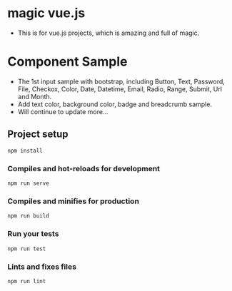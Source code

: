 
# magic vue.js
* This is for vue.js projects, which is amazing and full of magic.

# Component Sample
* The 1st input sample with bootstrap, including Button, Text, Password, File, Checkox, Color, Date, Datetime, Email, Radio, Range, Submit, Url and Month.
* Add text color, background color, badge and breadcrumb sample.
*  Will continue to update more...

## Project setup
```
npm install
```

### Compiles and hot-reloads for development
```
npm run serve
```

### Compiles and minifies for production
```
npm run build
```

### Run your tests
```
npm run test
```

### Lints and fixes files
```
npm run lint
```
